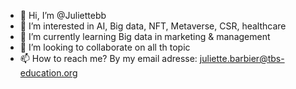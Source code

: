 - 👋 Hi, I’m @Juliettebb
- 👀 I’m interested in AI, Big data, NFT, Metaverse, CSR, healthcare 
- 🌱 I’m currently learning Big data in marketing & management
- 💞️ I’m looking to collaborate on all th topic 
- 📫 How to reach me? By my email adresse: juliette.barbier@tbs-education.org

<!---
Juliettebb/Juliettebb is a ✨ special ✨ repository because its `README.md` (this file) appears on your GitHub profile.
You can click the Preview link to take a look at your changes.
--->
